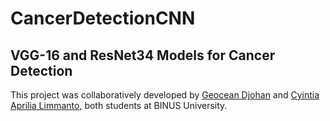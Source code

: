 # CancerDetectionCNN
## VGG-16 and ResNet34 Models for Cancer Detection
This project was collaboratively developed by <a href="https://github.com/gdjohan" target="_blank">Geocean Djohan</a> and <a href="https://github.com/tyaa22" target="_blank">Cyintia Aprilia Limmanto</a>, both students at BINUS University.
